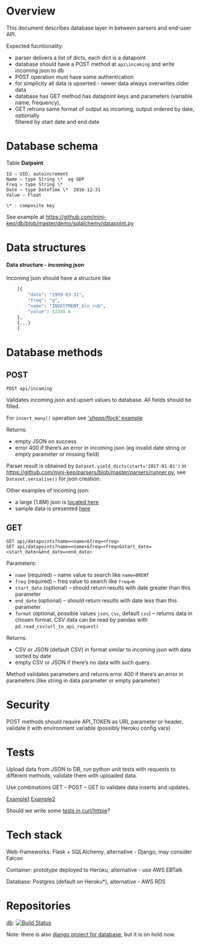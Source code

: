 Overview
========

This document describes database layer in between parsers and end-user API.

Expected fucntionality:

- parser delivers a list of dicts, each dict is a datapoint
- database should have a POST method at ```api\incoming``` and write incoming json to db
- POST operation must have some authentication
- for simplicity all data is upserted - newer data always overwrites older data
- database has GET method has datapoint keys and parameters (variable name, frequency), 
- GET retruns same format of output as incoming, output ordered by date,  optionally    
  filtered by start date and end date 

Database schema
===============

Table **Datpoint**
```
Id – UID, autoincrement  
Name – type String \*  eg GDP
Freq – type String \*  
Date – type DateTime \*  2016-12-31
Value – Float  

\* - composite key
```

See example at <https://github.com/mini-kep/db/blob/master/demo/sqlalchemy/datapoint.py>

Data structures
===============

#### Data structure - incoming json

Incoming json should have a structure like

```python 
    [{
        "date": "1999-03-31",
        "freq": "q",
        "name": "INVESTMENT_bln_rub",
        "value": 12345.6
    },
    {...} 
    ]
```


Database methods
================

POST
----

```POST api/incoming``` 

Validates incoming json and upsert values to database. All fields should be filled.

For ```insert_many()``` operation see [*'sheep/flock'* example](https://stackoverflow.com/a/33768160/1758363)

Returns:
- empty JSON on success
- error 400 if there’s an error in incoming json (eg invalid date string or empty parameter or missing field)

Parser result is obtained by  ```Dataset.yield_dicts(start='2017-01-01')``` in <https://github.com/mini-kep/parsers/blob/master/parsers/runner.py>, see ```Dataset.serialise()``` for json creation.

Other examples of incoming json:

- a large (1.8M) json is [located here](https://raw.githubusercontent.com/mini-kep/intro/master/pipeline/dataset.json)
- sample data is presented [here](https://github.com/mini-kep/full-app/issues/9#issuecomment-331814995)

GET
---

```
GET api/datapoints?name=<name>&freq=<freq>
GET api/datapoints?name=<name>&freq=<freq>&start_date=<start_date>&end_date=<end_date>
```

Parameters:

- ```name``` (required) – name value to search like ```name=BRENT```
- ```freq``` (required) – freq value to search like ```freq=m```
- ```start_date``` (optional) – should return results with date greater than this parameter
- ```end_date``` (optional) – should return results with date less than this parameter
- ```format``` (optional, possible values ```json```, ```csv```, default ```csv```) – returns data in chosen format. CSV data can be read by pandas with ```pd.read_csv(url_to_api_request)```

Returns:

- CSV or JSON (default CSV) in format similar to incoming json with data sorted by date
- empty CSV or JSON if there’s no data with such query.

Method validates parameters and returns error 400 if there’s an error in parameters (like string in data parameter or empty parameter) 

Security
========

POST methods should require API_TOKEN as URL parameter or header, validate it with environment variable (possibly Heroku config vars)

Tests
=====

Upload data from JSON to DB, run python unit tests with requests to different methods, validate them with uploaded data.

Use combinations GET – POST – GET to validate data inserts and updates.

[Example1](https://github.com/mini-kep/db/blob/master/demo/sqlalchemy/tests/test_clientdb_demo.py)
[Example2](https://github.com/mini-kep/full-app/blob/master/datapoint/tests.py)

Should we write some [tests in curl/httpie](https://github.com/mini-kep/db/blob/master/requests_tests.py)? 

Tech stack
==========

Web-frameworks: Flask + SQLAlchemy, alternative - Django, may consider Falcon

Container: prototype deployed to Heroku, alternative - use AWS EBTalk

Database: Postgres (default on Heroku*), alternative - AWS RDS


Repositories
============

[db](https://github.com/mini-kep/db): 
[![Build Status](https://travis-ci.org/mini-kep/db.svg?branch=master)](https://travis-ci.org/mini-kep/db)

Note: there is also [django project for database](https://github.com/mini-kep/full-app), but it is on hold now.
